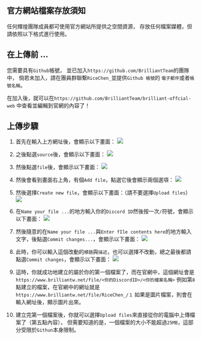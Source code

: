 ## 官方網站檔案存放須知
任何輝煌團隊成員都可使用官方網站所提供之空間資源，
存放任何檔案媒體，但請依照以下格式進行使用。

## 在上傳前 ...
您需要具有` Github `帳號，
並已加入` https://github.com/BrilliantTeam `的團隊中，
倘若未加入，請在團員群聯繫` RiceChen_ `並提供` Github 帳號 `的
` 電子郵件 `或者` 帳號名稱 `。

在加入後，就可以在` https://github.com/BrilliantTeam/brilliant-offcial-web `
中查看並編輯到官網的內容了！

## 上傳步驟
01. 首先在輸入上方網址後，會顯示以下畫面：
![](https://github.com/BrilliantTeam/brilliant-offcial-web/assets/68499464/edcd9865-31c1-422f-b6bd-396f9ea86e78)

02. 之後點選` source `後，會顯示以下畫面：
![](https://github.com/BrilliantTeam/brilliant-offcial-web/assets/68499464/770efeeb-e299-40f4-8138-36c2fe4c1ab8)

03. 然後點選` file `後，會顯示以下畫面：
![](https://github.com/BrilliantTeam/brilliant-offcial-web/assets/68499464/55ab3bc9-59b8-409a-9708-4dc28a65c8e0)

04. 然後會看到畫面右上角，有個` Add file `，點選它後會顯示兩個選項：
![](https://github.com/BrilliantTeam/brilliant-offcial-web/assets/68499464/3073f084-baf4-4625-a4f3-b077e5f5cb18)

05. 然後選擇` Create new file `，會顯示以下畫面：（請不要選擇` Upload files `）
![](https://github.com/BrilliantTeam/brilliant-offcial-web/assets/68499464/c556eb5b-4cfa-46fa-932f-3a82cda80eb2)

06. 在` Name your file ... `的地方輸入你的` Discord ID `然後按一次` / `符號，會顯示以下畫面： 
![](https://github.com/BrilliantTeam/brilliant-offcial-web/assets/68499464/67246513-5a56-48a7-af06-da225036e9db)

07. 然後隨意的在` Name your file ... `與` Enter fIle contents here `的地方輸入文字，後點選` Commit changes... `，會顯示以下畫面：
![](https://github.com/BrilliantTeam/brilliant-offcial-web/assets/68499464/db085b3a-f2bc-4e13-b61f-9dbd60c41f09)

08. 此時，你可以輸入這個改動的` 標題 `與` 描述 `，也可以選擇不改動，總之最後都請點選` Commit changes `，會顯示以下畫面：
![](https://github.com/BrilliantTeam/brilliant-offcial-web/assets/68499464/9de22c08-7ba9-43bd-9b5e-28afe12a24c8)

09. 這時，你就成功地建立的屬於你的第一個檔案了，而在官網中，這個網址會是` https://www.brilliantw.net/file/<你的DiscordID>/<你的檔案名稱> `
    例如第` 8 `點建立的檔案，在官網中的網址就是` https://www.brilliantw.net/file/RiceChen_/１ `
    如果是圖片檔案，則會在輸入網址後，顯示圖片出來。

10. 建立完第一個檔案後，你就可以選擇` Upload files `來直接從你的電腦中上傳檔案了（第五點內容），
    但需要知道的是，一個檔案的大小不能超過` 25MB `，這部分受限於` Githun `本身限制。
